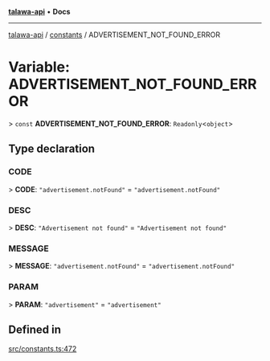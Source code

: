 [**talawa-api**](../../README.md) • **Docs**

***

[talawa-api](../../modules.md) / [constants](../README.md) / ADVERTISEMENT\_NOT\_FOUND\_ERROR

# Variable: ADVERTISEMENT\_NOT\_FOUND\_ERROR

\> `const` **ADVERTISEMENT\_NOT\_FOUND\_ERROR**: `Readonly`\<`object`\>

## Type declaration

### CODE

\> **CODE**: `"advertisement.notFound"` = `"advertisement.notFound"`

### DESC

\> **DESC**: `"Advertisement not found"` = `"Advertisement not found"`

### MESSAGE

\> **MESSAGE**: `"advertisement.notFound"` = `"advertisement.notFound"`

### PARAM

\> **PARAM**: `"advertisement"` = `"advertisement"`

## Defined in

[src/constants.ts:472](https://github.com/PalisadoesFoundation/talawa-api/blob/790ab2939a7c80eb0ff31afd318f8889a001f225/src/constants.ts#L472)
